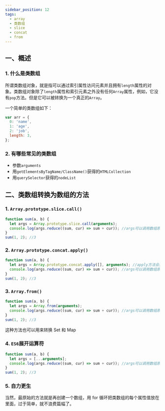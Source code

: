 ```yaml
---
sidebar_position: 12
tags:
  - array
  - 类数组
  - slice
  - concat
  - from
---
```


## 一、概述

### 1. 什么是类数组

所谓类数组对象，就是指可以通过索引属性访问元素并且拥有`length`属性的对象。类数组对象除了`length`属性和索引元素之外没有任何`Array`属性，例如，它没有`pop`方法。但是它可以被转换为一个真正的`Array`。

一个简单的类数组如下：

```javascript
var arr = {
  0: 'name',
  1: 'age',
  2: 'job',
  length: 3,
};
```

### 2. 有哪些常见的类数组

- 参数`arguments`
- 用`getElementsByTagName/ClassName()`获得的`HTMLCollection`
- 用`querySelector`获得的`nodeList`

## 二、类数组转换为数组的方法

### 1. `Array.prototype.slice.call()`

```javascript
function sum(a, b) {
  let args = Array.prototype.slice.call(arguments);
  console.log(args.reduce((sum, cur) => sum + cur)); //args可以调用数组原生的方法啦
}
sum(1, 2); //3
```

### 2. `Array.prototype.concat.apply()`

```javascript
function sum(a, b) {
  let args = Array.prototype.concat.apply([], arguments); //apply方法会把第二个参数展开
  console.log(args.reduce((sum, cur) => sum + cur)); //args可以调用数组原生的方法啦
}
sum(1, 2); //3
```

### 3. `Array.from()`

```javascript
function sum(a, b) {
  let args = Array.from(arguments);
  console.log(args.reduce((sum, cur) => sum + cur)); //args可以调用数组原生的方法啦
}
sum(1, 2); //3
```

这种方法也可以用来转换 Set 和 Map

### 4. `ES6`展开运算符

```javascript
function sum(a, b) {
  let args = [...arguments];
  console.log(args.reduce((sum, cur) => sum + cur)); //args可以调用数组原生的方法啦
}
sum(1, 2); //3
```

### 5. 自力更生

当然，最原始的方法就是再创建一个数组，用 for 循环把类数组的每个属性值放在里面，过于简单，就不浪费篇幅了。
